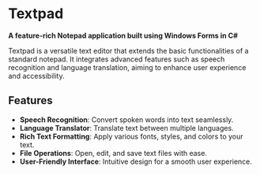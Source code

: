 # Textpad

**A feature-rich Notepad application built using Windows Forms in C#**

Textpad is a versatile text editor that extends the basic functionalities of a standard notepad. It integrates advanced features such as speech recognition and language translation, aiming to enhance user experience and accessibility.

## Features

- **Speech Recognition**: Convert spoken words into text seamlessly.
- **Language Translator**: Translate text between multiple languages.
- **Rich Text Formatting**: Apply various fonts, styles, and colors to your text.
- **File Operations**: Open, edit, and save text files with ease.
- **User-Friendly Interface**: Intuitive design for a smooth user experience.

